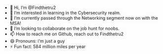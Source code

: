 - 👋 Hi, I’m @Findthetru2
- 👀 I’m interested in learning in the Cybersecurity realm.
- 🌱 I’m currently passed through the Networking segment now on with the MSA!
- 💞️ I’m looking to collaborate on the job hunt for noobs.
- 📫 How to reach me on Github, reach out to Findthetru2
- 😄 Pronouns: i'm just a guy
- ⚡ Fun fact: 584 million miles per year

<!---
Findthetru2/Findthetru2 is a ✨ special ✨ repository because its `README.md` (this file) appears on your GitHub profile.
You can click the Preview link to take a look at your changes.
--->
